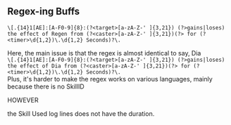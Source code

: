 ## Regex-ing Buffs

`\[.{14}1[AE]:[A-F0-9]{8}:(?<target>[a-zA-Z-' ]{3,21}) (?>gains|loses) the effect of Regen from (?<caster>[a-zA-Z-' ]{3,21})(?> for (?<timer>\d{1,2})\.\d{1,2} Seconds)?\.`  

Here, the main issue is that the regex is almost identical to say, Dia  
`\[.{14}1[AE]:[A-F0-9]{8}:(?<target>[a-zA-Z-' ]{3,21}) (?>gains|loses) the effect of Dia from (?<caster>[a-zA-Z-' ]{3,21})(?> for (?<timer>\d{1,2})\.\d{1,2} Seconds)?\.`  
Plus, it's harder to make the regex works on various languages, mainly because there is no SkillID

HOWEVER

the Skill Used log lines does not have the duration.
